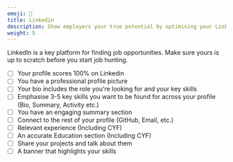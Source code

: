 ```yaml
---
emoji: 🏢
title: Linkedin
description: Show employers your true potential by optimising your Linkedin profile
weight: 5
---
```


LinkedIn is a key platform for finding job opportunities. Make sure yours is up to scratch before you start job hunting.

- [ ] Your profile scores 100% on Linkedin
- [ ] You have a professional profile picture
- [ ] Your bio includes the role you're looking for and your key skills
- [ ] Emphasise 3-5 key skills you want to be found for across your profile (Bio, Summary, Activity etc.)
- [ ] You have an engaging summary section
- [ ] Connect to the rest of your profile (GitHub, Email, etc.)
- [ ] Relevant experience (Including CYF)
- [ ] An accurate Education section (Including CYF)
- [ ] Share your projects and talk about them
- [ ] A banner that highlights your skills
